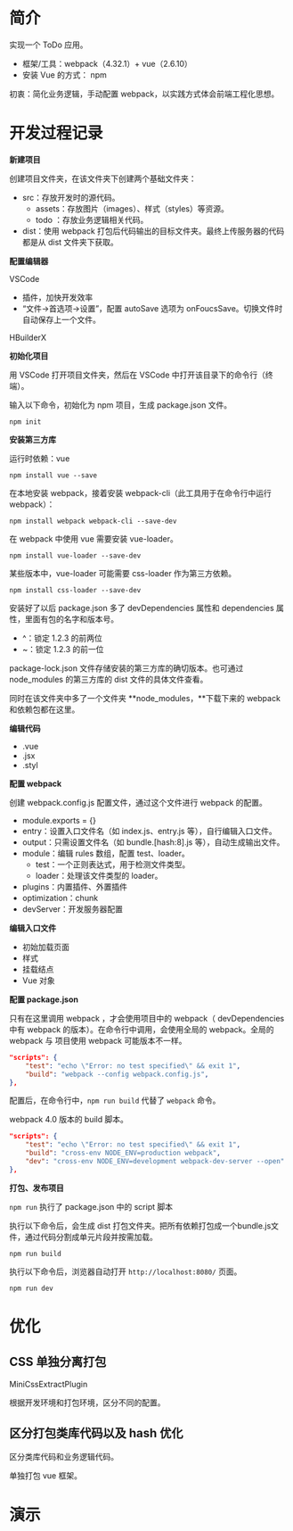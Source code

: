 # 简介

实现一个 ToDo 应用。

- 框架/工具：webpack（4.32.1）+ vue（2.6.10）
- 安装 Vue 的方式： npm

初衷：简化业务逻辑，手动配置 webpack，以实践方式体会前端工程化思想。



# 开发过程记录

**新建项目**

创建项目文件夹，在该文件夹下创建两个基础文件夹：

- src：存放开发时的源代码。
  - assets：存放图片（images）、样式（styles）等资源。
  -  todo ：存放业务逻辑相关代码。
- dist：使用 webpack 打包后代码输出的目标文件夹。最终上传服务器的代码都是从 dist 文件夹下获取。



**配置编辑器**

VSCode

- 插件，加快开发效率
- “文件->首选项->设置”，配置 autoSave 选项为 onFoucsSave。切换文件时自动保存上一个文件。

HBuilderX



**初始化项目**

用 VSCode 打开项目文件夹，然后在 VSCode 中打开该目录下的命令行（终端）。

输入以下命令，初始化为 npm 项目，生成 package.json 文件。

```
npm init
```



**安装第三方库**

运行时依赖：vue

```
npm install vue --save
```

 在本地安装 webpack，接着安装 webpack-cli（此工具用于在命令行中运行 webpack）：

```
npm install webpack webpack-cli --save-dev
```

在 webpack 中使用 vue 需要安装 vue-loader。

```
npm install vue-loader --save-dev
```

某些版本中，vue-loader 可能需要 css-loader 作为第三方依赖。

```
npm install css-loader --save-dev
```

安装好了以后 package.json 多了 devDependencies 属性和 dependencies 属性，里面有包的名字和版本号。

- ^：锁定 1.2.3 的前两位
- ~：锁定 1.2.3 的前一位

package-lock.json 文件存储安装的第三方库的确切版本。也可通过 node_modules 的第三方库的 dist 文件的具体文件查看。

同时在该文件夹中多了一个文件夹 **node_modules，**下载下来的 webpack 和依赖包都在这里。



**编辑代码**

- .vue
- .jsx
- .styl



**配置 webpack** 

创建 webpack.config.js 配置文件，通过这个文件进行 webpack 的配置。

- module.exports = {}
- entry：设置入口文件名（如 index.js、entry.js 等），自行编辑入口文件。
- output：只需设置文件名（如 bundle.[hash:8].js 等），自动生成输出文件。
- module：编辑 rules 数组，配置 test、loader。
  - test：一个正则表达式，用于检测文件类型。
  - loader：处理该文件类型的 loader。
- plugins：内置插件、外置插件
- optimization：chunk
- devServer：开发服务器配置



**编辑入口文件**

- 初始加载页面
- 样式
- 挂载结点
- Vue 对象



**配置 package.json**

只有在这里调用 webpack ，才会使用项目中的 webpack（ devDependencies 中有 webpack 的版本）。在命令行中调用，会使用全局的 webpack。全局的 webpack 与 项目使用 webpack 可能版本不一样。

```json
"scripts": {
    "test": "echo \"Error: no test specified\" && exit 1",
    "build": "webpack --config webpack.config.js",
},
```

配置后，在命令行中，`npm run build` 代替了 `webpack` 命令。

webpack 4.0 版本的 build 脚本。

```json
"scripts": {
    "test": "echo \"Error: no test specified\" && exit 1",
    "build": "cross-env NODE_ENV=production webpack",
    "dev": "cross-env NODE_ENV=development webpack-dev-server --open"
},
```



**打包、发布项目**

`npm run` 执行了 package.json 中的 script 脚本

执行以下命令后，会生成 dist 打包文件夹。把所有依赖打包成一个bundle.js文件，通过代码分割成单元片段并按需加载。

```
npm run build
```

执行以下命令后，浏览器自动打开 `http://localhost:8080/` 页面。

```
npm run dev
```





# 优化

## CSS 单独分离打包

MiniCssExtractPlugin

根据开发环境和打包环境，区分不同的配置。



## 区分打包类库代码以及 hash 优化

区分类库代码和业务逻辑代码。

单独打包 vue 框架。





# 演示